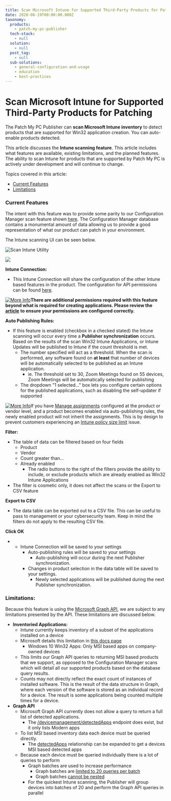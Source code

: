 ```yaml
---
title: Scan Microsoft Intune for Supported Third-Party Products for Patching
date: 2020-06-19T00:00:00.000Z
taxonomy:
  products:
    - patch-my-pc-publisher
  tech-stack:
    - null
  solution:
    - null
  post_tag:
    - null
  sub-solutions:
    - general-configuration-and-usage
    - education
    - best-practices
---
```


# Scan Microsoft Intune for Supported Third-Party Products for Patching

The Patch My PC Publisher can **scan Microsoft Intune inventory** to detect products that are supported for Win32 application creation. You can auto-enable products detected.

This article discusses the **Intune scanning feature**. This article includes what features are available, existing limitations, and the planned features. The ability to scan Intune for products that are supported by Patch My PC is actively under development and will continue to change.

Topics covered in this article:

* [Current Features](scan-intune-for-supported-products.md#CurrentFeatures)
* [Limitations](scan-intune-for-supported-products.md#Limitations)

### Current Features

The intent with this feature was to provide some parity to our Configuration Manager scan feature shown [here](https://patchmypc.com/automatically-enroll-products-based-on-sccm-inventory-scans). The Configuration Manager database contains a monumental amount of data allowing us to provide a good representation of what our product can patch in your environment.

The Intune scanning UI can be seen below.

![Scan Intune Utility](../../_images/ScanIntune1.png)

![](../../_images/ScanIntune.png)

**Intune Connection:**

* This Intune Connection will share the configuration of the other Intune based features in the product. The configuration for API permissions can be found [here](https://patchmypc.com/intune-authentication-using-azure-app-registration).

[![More Info](../../_images/more-info-icon.svg)](https://patchmypc.com/app/uploads/2025/05/more-info-icon.svg)**There are additional permissions required with this feature beyond what is required for creating applications. Please review the** [**article**](https://patchmypc.com/intune-authentication-using-azure-app-registration) **to ensure your permissions are configured correctly.**

**Auto Publishing Rules:**

* If this feature is enabled (checkbox in a checked stated) the Intune scanning will occur every time a **Publisher synchronization** occurs. Based on the results of the scan Win32 Intune Applications, or Intune Updates will be published to Intune if the count threshold is met.
  * The number specified will act as a threshold. When the scan is performed, any software found on **at least** that number of devices will be automatically selected to be published as an Intune application.
    * ie. The threshold set to 30, Zoom Meetings found on 55 devices, Zoom Meetings will be automatically selected for publishing
  * The dropdown "1 selected..." box lets you configure certain options for the published applications, such as disabling the self-updater if supported

[![More Info](../../_images/more-info-icon.svg)](https://patchmypc.com/app/uploads/2025/05/more-info-icon.svg)If you have [Manage assignments](https://patchmypc.com/custom-options-available-for-third-party-updates-and-applications#ManageAssignments) configured at the product or vendor level, and a product becomes enabled via auto-publishing rules, the newly enabled product will not inherit the assignments. This is by design to prevent customers experiencing an [Intune policy size limit](https://patchmypc.com/intune-policy-limit-considerations) issue.

**Filter:**

* The table of data can be filtered based on four fields
  * Product
  * Vendor
  * Count greater than...
  * Already enabled
    * The radio buttons to the right of the filters provide the ability to include, or exclude products which are already enabled as Win32 Intune Applications
* The filter is cosmetic only, it does not affect the scans or the Export to CSV feature

**Export to CSV**

* The data table can be exported out to a CSV file. This can be useful to pass to management or your cybersecurity team. Keep in mind the filters do not apply to the resulting CSV file.

**Click OK**

*
  * Intune Connection will be saved to your settings
    * Auto-publishing rules will be saved to your settings
      * Auto-publishing will occur during the next Publisher synchronization.
    * Changes in product selection in the data table will be saved to your settings.
      * Newly selected applications will be published during the next Publisher synchronization.

### Limitations:

Because this feature is using the [Microsoft Graph API](https://docs.microsoft.com/en-us/graph/api/resources/intune-graph-overview?view=graph-rest-1.0), we are subject to any limitations presented by the API. These limitations are discussed below.

* **Inventoried Applications:**
  * Intune currently keeps inventory of a subset of the applications installed on a device
  * Microsoft details this limitation in [this docs page](https://docs.microsoft.com/en-us/mem/intune/apps/app-discovered-apps#details-of-discovered-apps)
    * Windows 10 Win32 Apps: Only MSI based apps on company-owned devices
  * This limits our Graph API queries to returning MSI based products that we support, as opposed to the Configuration Manager scans which will detail all our supported products based on the database query results.
  * Counts may not directly reflect the exact count of instances of installed software. This is the result of the data structure in Graph, where each version of the software is stored as an individual record for a device. The result is some applications being counted multiple times for a device.
* **Graph API**&#x20;
  * Microsoft Graph API currently does not allow a query to return a full list of detected applications.
    * The [/devicemanagement/detectedApps](https://docs.microsoft.com/en-us/graph/api/intune-devices-detectedapp-list?view=graph-rest-1.0) endpoint does exist, but it only lists Modern apps
  * To list MSI based inventory data each device must be queried directly.
    * The [detectedApps](https://docs.microsoft.com/en-us/graph/api/resources/intune-devices-manageddevice?view=graph-rest-beta#relationships) relationship can be expanded to get a devices MSI based detected apps
  * Because each device must be queried individually there is a lot of queries to perform
    * Graph batches are used to increase performance
      * Graph batches are [limited to 20 queries per batch](https://docs.microsoft.com/en-us/graph/known-issues#limit-on-batch-size)
      * Graph batches [cannot be nested](https://docs.microsoft.com/en-us/graph/known-issues#no-nested-batch)
    * For the quickest Intune scanning, the Publisher will group devices into batches of 20 and perform the Graph API queries in parallel
